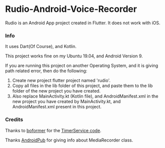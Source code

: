 # Rudio-Android-Voice-Recorder
Rudio is an Android App project created in Flutter. It does not work with iOS.

### Info
It uses Dart(Of Course), and Kotlin.

This project works fine on my Ubuntu 19.04, and Android Version 9.

If you are running this project on another Operating System, and it is giving path related error, then do the following:
1. Create new project flutter project named 'rudio'.
2. Copy all files in the lib folder of this project, and paste them to the lib folder of the new project you have created.
3. Also replace MainActivity.kt (Kotlin file), and AndroidManifest.xml in the new project you have created by MainActivity.kt, and AndroidManifest.xml present in this project.

### Credits
Thanks to [boformer](https://stackoverflow.com/users/2461957/boformer?tab=profile) for the [TimerService code](https://stackoverflow.com/a/53231163).

Thanks [AndroidPub](https://android.jlelse.eu/create-an-android-sound-recorder-using-kotlin-36902b3bf967) for giving info about MediaRecorder class.
